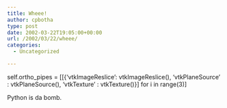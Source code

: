 ```yaml
---
title: Wheee!
author: cpbotha
type: post
date: 2002-03-22T19:05:00+00:00
url: /2002/03/22/wheee/
categories:
  - Uncategorized

---
```

self.ortho_pipes = [[{&#8216;vtkImageReslice&#8217;: vtkImageReslice(), &#8216;vtkPlaneSource&#8217; : vtkPlaneSource(), &#8216;vtkTexture&#8217; : vtkTexture()}] for i in range(3)]

Python is da bomb.